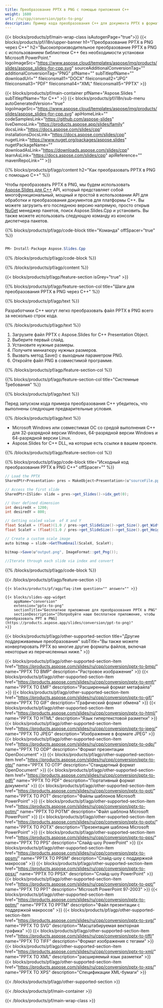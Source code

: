```yaml
---
title: Преобразование PPTX в PNG с помощью приложения C++
weight: 1600
url: /ru/cpp/conversion/pptx-to-png/ 
description: Пример кода преобразования C++ для документа PPTX в формат PNG. Используйте пример кода для пакетного преобразования PPTX в PNG в любом приложении C++.
---
```


{{< blocks/products/pf/main-wrap-class isAutogenPage="true">}}
{{< blocks/products/pf/i18n/upper-banner h1="Преобразование PPTX в PNG через C++" h2="Высокопроизводительное преобразование PPTX в PNG с использованием библиотеки C++ без необходимости установки Microsoft PowerPoint." logoImageSrc="https://www.aspose.cloud/templates/aspose/img/products/slides/aspose_slides-for-cpp.svg" sourceAdditionalConversionTag="" additionalConversionTag="PNG" pfName="" subTitlepfName="" downloadUrl="" fileiconsmall1="DOCX" fileiconsmall2="JPG" fileiconsmall3="PDF" fileiconsmall4="XML" fileiconsmall5="PPTX" >}}

{{< blocks/products/pf/main-container pfName="Aspose.Slides " subTitlepfName="for C++" >}}
{{< blocks/products/pf/i18n/sub-menu autoGeneratedVersion="true" logoImageSrc="https://www.aspose.cloud/templates/aspose/img/products/slides/aspose_slides-for-cpp.svg" apiHomeLink="" codeSamplesLink="https://github.com/aspose-slides" liveDemosLink="https://products.aspose.app/slides/family" docsLink="https://docs.aspose.com/slides/cpp" installationsDocsLink="https://docs.aspose.com/slides/cpp" nugetLink="https://www.nuget.org/packages/aspose.slides" nugetPackageName="" downloadAsLink="https://downloads.aspose.com/slides/cpp" learnAsLink="https://docs.aspose.com/slides/cpp" apiReference="" mavenRepoLink="" >}}

{{% blocks/products/pf/agp/content h2="Как преобразовать PPTX в PNG с помощью C++" %}}

 Чтобы преобразовать PPTX в PNG, мы будем использовать
 [Aspose.Slides для C++](https://products.aspose.com/slides/ru/cpp)
 API, который представляет собой многофункциональный, мощный и простой в использовании API для обработки и преобразования документов для платформы C++. Вы можете загрузить его последнюю версию напрямую, просто открыв
 [NuGet](https://www.nuget.org/packages/aspose.slides)
 менеджер пакетов, поиск
 Aspose.Slides.Cpp
 и установить. Вы также можете использовать следующую команду из консоли диспетчера пакетов.

{{% blocks/products/pf/agp/code-block title="Команда" offSpacer="true" %}}

```cs

PM> Install-Package Aspose.Slides.Cpp

```

{{% /blocks/products/pf/agp/code-block %}}

{{% /blocks/products/pf/agp/content %}}

{{< blocks/products/pf/agp/feature-section isGrey="true" >}}

{{% blocks/products/pf/agp/feature-section-col title="Шаги для преобразования PPTX в PNG через C++" %}}

{{% blocks/products/pf/agp/text %}}

 Разработчики C++ могут легко преобразовать файл PPTX в PNG всего за несколько строк кода.

{{% /blocks/products/pf/agp/text %}}

1. Загрузите файл PPTX с Aspose.Slides for C++ Presentation Object.
1. Выберите первый слайд.
1. Установите нужные размеры.
1. Получите миниатюру нужных размеров.
1. Вызвать метод Save() с выходным параметром PNG.
1. Откройте файл PNG в совместимой программе.

{{% /blocks/products/pf/agp/feature-section-col %}}

{{% blocks/products/pf/agp/feature-section-col title="Системные Требования" %}}

{{% blocks/products/pf/agp/text %}}

 Перед запуском кода примера преобразования C++ убедитесь, что выполнены следующие предварительные условия.

{{% /blocks/products/pf/agp/text %}}

- Microsoft Windows или совместимая ОС со средой выполнения C++ для 32-разрядной версии Windows, 64-разрядной версии Windows и 64-разрядной версии Linux.
- Aspose.Slides for C++ DLL, на которые есть ссылки в вашем проекте.

{{% /blocks/products/pf/agp/feature-section-col %}}

{{% blocks/products/pf/agp/code-block title="Исходный код преобразования PPTX в PNG C++" offSpacer="" %}}

```cs
// Load the PPTX
SharedPtr<Presentation> pres = MakeObject<Presentation>(u"sourceFile.pptx");

// Access the first slide
SharedPtr<ISlide> slide = pres->get_Slides()->idx_get(0);

// User defined dimension
int desiredX = 1200;
int desiredY = 800;

// Getting scaled value  of X and Y
float ScaleX = (float)(1.0 / pres->get_SlideSize()->get_Size().get_Width()) * desiredX;
float ScaleY = (float)(1.0 / pres->get_SlideSize()->get_Size().get_Height()) * desiredY;

// Create a custom scale image
auto bitmap = slide->GetThumbnail(ScaleX, ScaleY);

bitmap->Save(u"output.png", ImageFormat::get_Png());
	
//Iterate through each slide via index and convert

```

{{% /blocks/products/pf/agp/code-block %}}

{{< /blocks/products/pf/agp/feature-section >}}

    {{< blocks/products/pf/agp/faq-item question="" answer="" >}}
 

<!-- aboutfile Starts -->

<!-- aboutfile Ends -->

    {{< blocks/slides-app-widget 
        appName="conversion"
        extension="pptx-to-png"
        sectionTitle="Бесплатное приложение для преобразования PPTX в PNG" 
        sectionDescription="[Попробуйте наше бесплатное приложение, чтобы преобразовать PPT в PNG](https://products.aspose.app/slides/conversion/ppt-to-png)" 
    >}}
    
{{< blocks/products/pf/agp/other-supported-section title="Другие поддерживаемые преобразования" subTitle="Вы также можете конвертировать PPTX во многие другие форматы файлов, включая некоторые из перечисленных ниже." >}}

{{< blocks/products/pf/agp/other-supported-section-item href="https://products.aspose.com/slides/ru/cpp/conversion/pptx-to-bmp/" name="PPTX TO BMP" description="Растровое изображение" >}}
{{< blocks/products/pf/agp/other-supported-section-item href="https://products.aspose.com/slides/ru/cpp/conversion/pptx-to-emf/" name="PPTX TO EMF" description="Расширенный формат метафайла" >}}
{{< blocks/products/pf/agp/other-supported-section-item href="https://products.aspose.com/slides/ru/cpp/conversion/pptx-to-gif/" name="PPTX TO GIF" description="Графический формат обмена" >}}
{{< blocks/products/pf/agp/other-supported-section-item href="https://products.aspose.com/slides/ru/cpp/conversion/pptx-to-html/" name="PPTX TO HTML" description="Язык гипертекстовой разметки" >}}
{{< blocks/products/pf/agp/other-supported-section-item href="https://products.aspose.com/slides/ru/cpp/conversion/pptx-to-jpeg/" name="PPTX TO JPEG" description="Изображение в формате JPEG" >}}
{{< blocks/products/pf/agp/other-supported-section-item href="https://products.aspose.com/slides/ru/cpp/conversion/pptx-to-odp/" name="PPTX TO ODP" description="Формат презентации OpenDocument" >}}
{{< blocks/products/pf/agp/other-supported-section-item href="https://products.aspose.com/slides/ru/cpp/conversion/pptx-to-otp/" name="PPTX TO OTP" description="Стандартный формат OpenDocument" >}}
{{< blocks/products/pf/agp/other-supported-section-item href="https://products.aspose.com/slides/ru/cpp/conversion/pptx-to-pdf/" name="PPTX TO PDF" description="Портативный формат документа" >}}
{{< blocks/products/pf/agp/other-supported-section-item href="https://products.aspose.com/slides/ru/cpp/conversion/pptx-to-pot/" name="PPTX TO POT" description="Файлы шаблонов Microsoft PowerPoint" >}}
{{< blocks/products/pf/agp/other-supported-section-item href="https://products.aspose.com/slides/ru/cpp/conversion/pptx-to-potm/" name="PPTX TO POTM" description="Файл шаблона Microsoft PowerPoint" >}}
{{< blocks/products/pf/agp/other-supported-section-item href="https://products.aspose.com/slides/ru/cpp/conversion/pptx-to-potx/" name="PPTX TO POTX" description="Презентация шаблона Microsoft PowerPoint" >}}
{{< blocks/products/pf/agp/other-supported-section-item href="https://products.aspose.com/slides/ru/cpp/conversion/pptx-to-pps/" name="PPTX TO PPS" description="Слайд-шоу PowerPoint" >}}
{{< blocks/products/pf/agp/other-supported-section-item href="https://products.aspose.com/slides/ru/cpp/conversion/pptx-to-ppsm/" name="PPTX TO PPSM" description="Слайд-шоу с поддержкой макросов" >}}
{{< blocks/products/pf/agp/other-supported-section-item href="https://products.aspose.com/slides/ru/cpp/conversion/pptx-to-ppsx/" name="PPTX TO PPSX" description="Слайд-шоу PowerPoint" >}}
{{< blocks/products/pf/agp/other-supported-section-item href="https://products.aspose.com/slides/ru/cpp/conversion/pptx-to-ppt/" name="PPTX TO PPT" description="Microsoft PowerPoint 97-2003" >}}
{{< blocks/products/pf/agp/other-supported-section-item href="https://products.aspose.com/slides/ru/cpp/conversion/pptx-to-pptm/" name="PPTX TO PPTM" description="Файл презентации с поддержкой макросов" >}}
{{< blocks/products/pf/agp/other-supported-section-item href="https://products.aspose.com/slides/ru/cpp/conversion/pptx-to-svg/" name="PPTX TO SVG" description="Масштабируемая векторная графика" >}}
{{< blocks/products/pf/agp/other-supported-section-item href="https://products.aspose.com/slides/ru/cpp/conversion/pptx-to-tiff/" name="PPTX TO TIFF" description="Формат изображения с тегами" >}}
{{< blocks/products/pf/agp/other-supported-section-item href="https://products.aspose.com/slides/ru/cpp/conversion/pptx-to-xml/" name="PPTX TO XML" description="расширяемый язык разметки" >}}
{{< blocks/products/pf/agp/other-supported-section-item href="https://products.aspose.com/slides/ru/cpp/conversion/pptx-to-xps/" name="PPTX TO XPS" description="Спецификации XML-бумаги" >}}

{{< /blocks/products/pf/agp/other-supported-section >}}

{{< /blocks/products/pf/main-container >}}
    
{{< /blocks/products/pf/main-wrap-class >}}